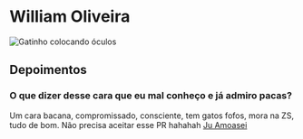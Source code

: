 # William Oliveira

![Gatinho colocando óculos](https://media.giphy.com/media/CjmvTCZf2U3p09Cn0h/giphy.gif)


## Depoimentos

### O que dizer desse cara que eu mal conheço e já admiro pacas?
Um cara bacana, compromissado, consciente, tem gatos fofos, mora na ZS, tudo de bom.
Não precisa aceitar esse PR hahahah
[Ju Amoasei](https://github.com/JulianaAmoasei)

